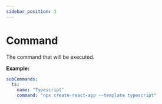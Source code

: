 ```yaml
---
sidebar_position: 3
---
```


# Command

The command that will be executed.

**Example:**

```yaml
subCommands:
  ts:
    name: "Typescript"
    command: "npx create-react-app --template typescript"
```
